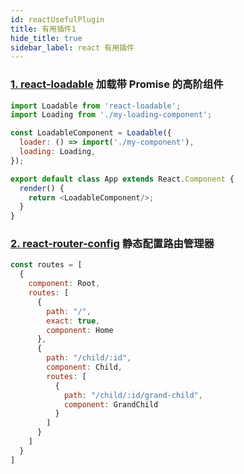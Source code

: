 ```yaml
---
id: reactUsefulPlugin
title: 有用插件1
hide_title: true
sidebar_label: react 有用插件
---
```


### [1. react-loadable](https://github.com/jamiebuilds/react-loadable#readme) 加载带 Promise 的高阶组件

```javascript
import Loadable from 'react-loadable';
import Loading from './my-loading-component';

const LoadableComponent = Loadable({
  loader: () => import('./my-component'),
  loading: Loading,
});

export default class App extends React.Component {
  render() {
    return <LoadableComponent/>;
  }
}
```

### [2. react-router-config](https://github.com/ReactTraining/react-router/tree/master/packages/react-router-config) 静态配置路由管理器

```javascript
const routes = [
  {
    component: Root,
    routes: [
      {
        path: "/",
        exact: true,
        component: Home
      },
      {
        path: "/child/:id",
        component: Child,
        routes: [
          {
            path: "/child/:id/grand-child",
            component: GrandChild
          }
        ]
      }
    ]
  }
]
```
